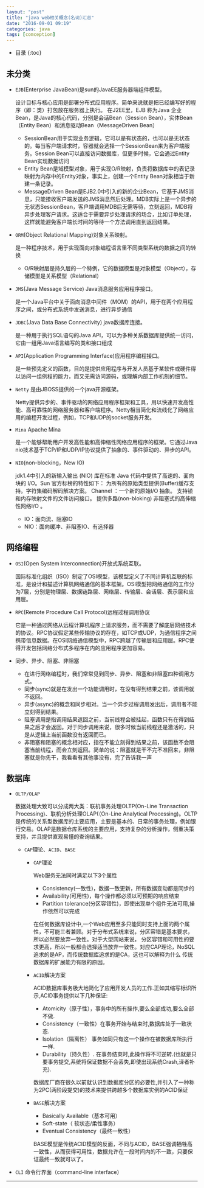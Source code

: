 ```yaml
---
layout: "post"
title: "java web相关概念(名词)汇总"
date: "2016-09-01 09:19"
categories: java
tags: [comception]
---
```


* 目录
{:toc}

## 未分类

- `EJB`(Enterprise JavaBean)是sun的JavaEE服务器端组件模型。

  设计目标与核心应用是部署分布式应用程序。简单来说就是把已经编写好的程序（即：类）打包放在服务器上执行。 在J2EE里，EJB 称为Java 企业Bean，是Java的核心代码，分别是会话Bean（Session Bean），实体Bean（Entity Bean）和消息驱动Bean（MessageDriven Bean）
  - SessionBean用于实现业务逻辑，它可以是有状态的，也可以是无状态的。每当客户端请求时，容器就会选择一个SessionBean来为客户端服务。Session Bean可以直接访问数据库，但更多时候，它会通过Entity Bean实现数据访问
  - Entity Bean是域模型对象，用于实现O/R映射，负责将数据库中的表记录映射为内存中的Entity对象，事实上，创建一个Entity Bean对象相当于新建一条记录。
  - MessageDriven Bean是EJB2.0中引入的新的企业Bean，它基于JMS消息，只能接收客户端发送的JMS消息然后处理。MDB实际上是一个异步的无状态SessionBean，客户端调用MDB后无需等待，立刻返回，MDB将异步处理客户请求。这适合于需要异步处理请求的场合，比如订单处理，这样就能避免客户端长时间的等待一个方法调用直到返回结果。

- `ORM`(Object Relational Mapping)对象关系映射。

  是一种程序技术，用于实现面向对象编程语言里不同类型系统的数据之间的转换
  - O/R映射层是持久层的一个特例，它的数据模型是对象模型（Object），存储模型是关系模型（Relational）

- `JMS`(Java Message Service) Java消息服务应用程序接口。

  是一个Java平台中关于面向消息中间件（MOM）的API，用于在两个应用程序之间，或分布式系统中发送消息，进行异步通信

- `JDBC`(Java Data Base Connectivity) java数据库连接。

  是一种用于执行SQL语句的Java API，可以为多种关系数据库提供统一访问，它由一组用Java语言编写的类和接口组成

- `API`(Application Programming Interface)应用程序编程接口。

  是一些预先定义的函数，目的是提供应用程序与开发人员基于某软件或硬件得以访问一组例程的能力，而又无需访问源码，或理解内部工作机制的细节。

- `Netty` 是由JBOSS提供的一个java开源框架。

  Netty提供异步的、事件驱动的网络应用程序框架和工具，用以快速开发高性能、高可靠性的网络服务器和客户端程序。Netty相当简化和流线化了网络应用的编程开发过程，例如，TCP和UDP的socket服务开发。

- `Mina` Apache Mina

  是一个能够帮助用户开发高性能和高伸缩性网络应用程序的框架。它通过Java nio技术基于TCP/IP和UDP/IP协议提供了抽象的、事件驱动的、异步的API。

- `NIO`(non-blocking，New IO)

  jdk1.4中引入的新输入输出 (NIO) 库在标准 Java 代码中提供了高速的、面向块的 I/O。Sun 官方标榜的特性如下： 为所有的原始类型提供(Buffer)缓存支持。字符集编码解码解决方案。 Channel ：一个新的原始I/O 抽象。 支持锁和内存映射文件的文件访问接口。 提供多路(non-bloking) 非阻塞式的高伸缩性网络I/O 。
  - IO：面向流、阻塞IO
  - NIO：面向缓冲、非阻塞IO、有选择器



## 网络编程

- `OSI`(Open System Interconnection)开放式系统互联。

  国际标准化组织（ISO）制定了OSI模型，该模型定义了不同计算机互联的标准，是设计和描述计算机网络通信的基本框架。OSI模型把网络通信的工作分为7层，分别是物理层、数据链路层、网络层、传输层、会话层、表示层和应用层。

- `RPC`(Remote Procedure Call Protocol)远程过程调用协议

  它是一种通过网络从远程计算机程序上请求服务，而不需要了解底层网络技术的协议。RPC协议假定某些传输协议的存在，如TCP或UDP，为通信程序之间携带信息数据。在OSI网络通信模型中，RPC跨越了传输层和应用层。RPC使得开发包括网络分布式多程序在内的应用程序更加容易。

- 同步、异步、阻塞、非阻塞
  - 在进行网络编程时，我们常常见到同步、异步、阻塞和非阻塞四种调用方式。
  - 同步(sync)就是在发出一个功能调用时，在没有得到结果之前，该调用就不返回。
  - 异步(async)的概念和同步相对。当一个异步过程调用发出后，调用者不能立刻得到结果。
  - 阻塞调用是指调用结果返回之前，当前线程会被挂起，函数只有在得到结果之后才会返回。对于同步调用来说，很多时候当前线程还是激活的，只是从逻辑上当前函数没有返回而已。
  - 非阻塞和阻塞的概念相对应，指在不能立刻得到结果之前，该函数不会阻塞当前线程，而会立刻返回。简单的说：阻塞就是干不完不准回来，非阻塞就是你先干，我看看有其他事没有，完了告诉我一声


## 数据库

- `OLTP/OLAP`

  数据处理大致可以分成两大类：联机事务处理OLTP(On-Line Transaction Processing)、联机分析处理OLAP(（On-Line Analytical Processing)。OLTP是传统的关系型数据库的主要应用，主要是基本的、日常的事务处理，例如银行交易。OLAP是数据仓库系统的主要应用，支持复杂的分析操作，侧重决策支持，并且提供直观易懂的查询结果。

  - `CAP`理论、`ACID`、`BASE`
    - `CAP`理论

      Web服务无法同时满足以下3个属性
      - Consistency(一致性)，数据一致更新，所有数据变动都是同步的
      - Availability(可用性)，每个操作都必须以可预期的响应结束
      - Partition tolerance(分区容错性)，即使出现单个组件无法可用,操作依然可以完成

      在任何数据库设计中,一个Web应用至多只能同时支持上面的两个属性，不可能三者兼顾。对于分布式系统来说，分区容错是基本要求，所以必然要放弃一致性。对于大型网站来说， 分区容错和可用性的要求更高，所以一般都会选择适当放弃一致性。对应CAP理论，NoSQL追求的是AP，而传统数据库追求的是CA，这也可以解释为什么 传统数据库的扩展能力有限的原因。

    - `ACID`解决方案

      ACID数据库事务极大地简化了应用开发人员的工作.正如其缩写标识所示,ACID事务提供以下几种保证:
      - Atomicity（原子性），事务中的所有操作,要么全部成功,要么全部不做.
      - Consistency（一致性）在事务开始与结束时,数据库处于一致状态.
      - Isolation（隔离性） 事务如同只有这一个操作在被数据库所执行一样.
      - Durability（持久性）. 在事务结束时,此操作将不可逆转.(也就是只要事务提交,系统将保证数据不会丢失,即使出现系统Crash,译者补充).

      数据库厂商在很久以前就认识到数据库分区的必要性,并引入了一种称为2PC(两阶段提交)的技术来提供跨越多个数据库实例的ACID保证

    - `BASE`解决方案
      - Basically Available（基本可用）
      - Soft-state（ 软状态/柔性事务）
      - Eventual Consistency（最终一致性）

      BASE模型是传统ACID模型的反面，不同与ACID，BASE强调牺牲高一致性，从而获得可用性，数据允许在一段时间内的不一致，只要保证最终一致就可以了。

- `CLI` 命令行界面（command-line interface）


---
